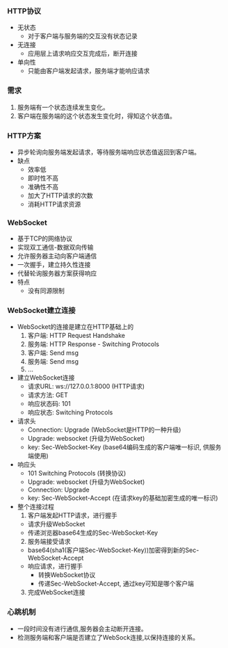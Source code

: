 ### HTTP协议
- 无状态
  - 对于客户端与服务端的交互没有状态记录
- 无连接
  - 应用层上请求响应交互完成后，断开连接
- 单向性
  - 只能由客户端发起请求，服务端才能响应请求

### 需求
1. 服务端有一个状态连续发生变化。
2. 客户端在服务端的这个状态发生变化时，得知这个状态值。

### HTTP方案
- 异步轮询向服务端发起请求，等待服务端响应状态值返回到客户端。
- 缺点
  - 效率低
  - 即时性不高
  - 准确性不高
  - 加大了HTTP请求的次数
  - 消耗HTTP请求资源

### WebSocket
- 基于TCP的网络协议
- 实现双工通信-数据双向传输
- 允许服务器主动向客户端通信
- 一次握手，建立持久性连接
- 代替轮询服务器方案获得响应
- 特点
  - 没有同源限制

### WebSocket建立连接
- WebSocket的连接是建立在HTTP基础上的
  1. 客户端: HTTP Request Handshake
  2. 服务端: HTTP Response - Switching Protocols
  3. 客户端: Send msg
  4. 服务端: Send msg
  5. ...
- 建立WebSocket连接
  - 请求URL: ws://127.0.0.1:8000 (HTTP请求)
  - 请求方法: GET
  - 响应状态码: 101
  - 响应状态: Switching Protocols
- 请求头
  - Connection: Upgrade (WebSocket是HTTP的一种升级)
  - Upgrade: websocket (升级为WebSocket)
  - key: Sec-WebSocket-Key (base64编码生成的客户端唯一标识, 供服务端使用)
- 响应头
  - 101 Switching Protocols (转换协议)
  - Upgrade: websocket (升级为WebSocket)
  - Connection: Upgrade
  - key: Sec-WebSocket-Accept (在请求key的基础加密生成的唯一标识)
- 整个连接过程
  1. 客户端发起HTTP请求，进行握手
    - 请求升级WebSocket
    - 传递浏览器base64生成的Sec-WebSocket-Key
  2. 服务端接受请求
    - base64(sha1(客户端Sec-WebSocket-Key))加密得到新的Sec-WebSocket-Accept
    - 响应请求，进行握手
      - 转换WebSocket协议
      - 传递Sec-WebSocket-Accept, 通过key可知是哪个客户端
  3. 完成WebSocket连接

### 心跳机制
- 一段时间没有进行通信,服务器会主动断开连接。
- 检测服务端和客户端是否建立了WebSock连接,以保持连接的关系。